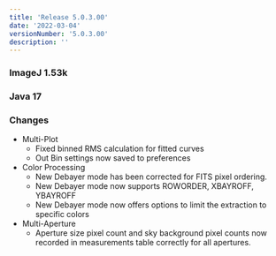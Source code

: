 ```yaml
---
title: 'Release 5.0.3.00'
date: '2022-03-04'
versionNumber: '5.0.3.00'
description: ''
---
```


### ImageJ 1.53k
### Java 17

### Changes
- Multi-Plot
  - Fixed binned RMS calculation for fitted curves
  - Out Bin settings now saved to preferences
- Color Processing
  - New Debayer mode has been corrected for FITS pixel ordering.
  - New Debayer mode now supports ROWORDER, XBAYROFF, YBAYROFF
  - New Debayer mode now offers options to limit the extraction to specific colors
- Multi-Aperture
  - Aperture size pixel count and sky background pixel counts now recorded in measurements table correctly for all apertures.